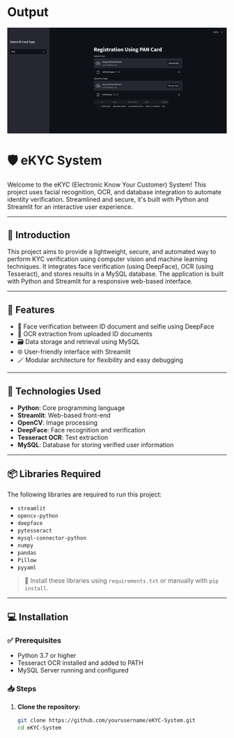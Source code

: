 # Output
<img src="asset/output.png" alt="Registration UI" width="800"/>

# 🛡️ eKYC System

Welcome to the eKYC (Electronic Know Your Customer) System! This project uses facial recognition, OCR, and database integration to automate identity verification. Streamlined and secure, it's built with Python and Streamlit for an interactive user experience.

---

## 🔰 Introduction

This project aims to provide a lightweight, secure, and automated way to perform KYC verification using computer vision and machine learning techniques. It integrates face verification (using DeepFace), OCR (using Tesseract), and stores results in a MySQL database. The application is built with Python and Streamlit for a responsive web-based interface.

---

## 🚀 Features

- 📸 Face verification between ID document and selfie using DeepFace
- 📄 OCR extraction from uploaded ID documents
- 🗃️ Data storage and retrieval using MySQL
- 🌐 User-friendly interface with Streamlit
- 🪄 Modular architecture for flexibility and easy debugging

---

## 🧰 Technologies Used

- **Python**: Core programming language
- **Streamlit**: Web-based front-end
- **OpenCV**: Image processing
- **DeepFace**: Face recognition and verification
- **Tesseract OCR**: Text extraction
- **MySQL**: Database for storing verified user information

---

## 📦 Libraries Required

The following libraries are required to run this project:

- `streamlit`
- `opencv-python`
- `deepface`
- `pytesseract`
- `mysql-connector-python`
- `numpy`
- `pandas`
- `Pillow`
- `pyyaml`

> 📌 Install these libraries using `requirements.txt` or manually with `pip install`.

---

## 💻 Installation

### ✅ Prerequisites

- Python 3.7 or higher
- Tesseract OCR installed and added to PATH
- MySQL Server running and configured

### 📥 Steps

1. **Clone the repository:**
   ```bash
   git clone https://github.com/yourusername/eKYC-System.git
   cd eKYC-System
